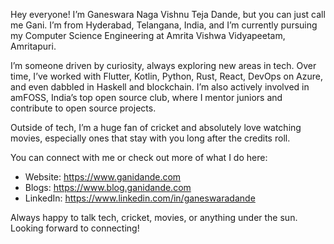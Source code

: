 Hey everyone!
I’m Ganeswara Naga Vishnu Teja Dande, but you can just call me Gani. I’m from Hyderabad, Telangana, India, and I’m currently pursuing my Computer Science Engineering at Amrita Vishwa Vidyapeetam, Amritapuri.

I’m someone driven by curiosity, always exploring new areas in tech. Over time, I’ve worked with Flutter, Kotlin, Python, Rust, React, DevOps on Azure, and even dabbled in Haskell and blockchain. I’m also actively involved in amFOSS, India’s top open source club, where I mentor juniors and contribute to open source projects.

Outside of tech, I’m a huge fan of cricket and absolutely love watching movies, especially ones that stay with you long after the credits roll.

You can connect with me or check out more of what I do here:
- Website: https://www.ganidande.com
- Blogs: https://www.blog.ganidande.com
- LinkedIn: https://www.linkedin.com/in/ganeswaradande

Always happy to talk tech, cricket, movies, or anything under the sun. Looking forward to connecting! 
